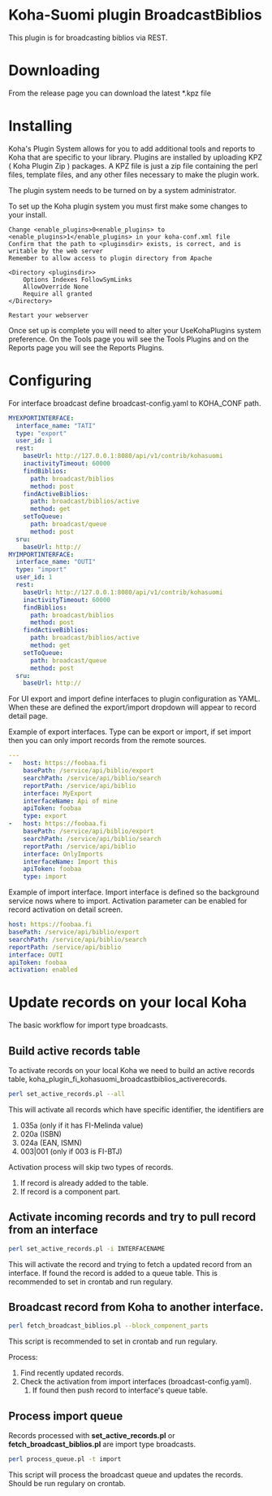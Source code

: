 # Koha-Suomi plugin BroadcastBiblios

This plugin is for broadcasting biblios via REST.

# Downloading

From the release page you can download the latest \*.kpz file

# Installing

Koha's Plugin System allows for you to add additional tools and reports to Koha that are specific to your library. Plugins are installed by uploading KPZ ( Koha Plugin Zip ) packages. A KPZ file is just a zip file containing the perl files, template files, and any other files necessary to make the plugin work.

The plugin system needs to be turned on by a system administrator.

To set up the Koha plugin system you must first make some changes to your install.

    Change <enable_plugins>0<enable_plugins> to <enable_plugins>1</enable_plugins> in your koha-conf.xml file
    Confirm that the path to <pluginsdir> exists, is correct, and is writable by the web server
    Remember to allow access to plugin directory from Apache

    <Directory <pluginsdir>>
        Options Indexes FollowSymLinks
        AllowOverride None
        Require all granted
    </Directory>

    Restart your webserver

Once set up is complete you will need to alter your UseKohaPlugins system preference. On the Tools page you will see the Tools Plugins and on the Reports page you will see the Reports Plugins.

# Configuring

For interface broadcast define broadcast-config.yaml to KOHA_CONF path.

```yaml
MYEXPORTINTERFACE:
  interface_name: "TATI"
  type: "export"
  user_id: 1
  rest:
    baseUrl: http://127.0.0.1:8080/api/v1/contrib/kohasuomi
    inactivityTimeout: 60000
    findBiblios: 
      path: broadcast/biblios
      method: post
    findActiveBiblios:
      path: broadcast/biblios/active
      method: get
    setToQueue:
      path: broadcast/queue
      method: post
  sru:
    baseUrl: http://
MYIMPORTINTERFACE:
  interface_name: "OUTI"
  type: "import"
  user_id: 1
  rest:
    baseUrl: http://127.0.0.1:8080/api/v1/contrib/kohasuomi
    inactivityTimeout: 60000
    findBiblios: 
      path: broadcast/biblios
      method: post
    findActiveBiblios:
      path: broadcast/biblios/active
      method: get
    setToQueue:
      path: broadcast/queue
      method: post
  sru:
    baseUrl: http://
```



For UI export and import define interfaces to plugin configuration as YAML. When these are defined the export/import dropdown will appear to record detail page.

Example of export interfaces. Type can be export or import, if set import then you can only import records from the remote sources.

```yaml
---
-   host: https://foobaa.fi
    basePath: /service/api/biblio/export
    searchPath: /service/api/biblio/search
    reportPath: /service/api/biblio
    interface: MyExport
    interfaceName: Api of mine
    apiToken: foobaa
    type: export
-   host: https://foobaa.fi
    basePath: /service/api/biblio/export
    searchPath: /service/api/biblio/search
    reportPath: /service/api/biblio
    interface: OnlyImports
    interfaceName: Import this
    apiToken: foobaa
    type: import
```

Example of import interface. Import interface is defined so the background service nows where to import. Activation parameter can be enabled for record activation on detail screen.

```yaml
host: https://foobaa.fi
basePath: /service/api/biblio/export
searchPath: /service/api/biblio/search
reportPath: /service/api/biblio
interface: OUTI
apiToken: foobaa
activation: enabled
```

# Update records on your local Koha

The basic workflow for import type broadcasts.

## Build active records table

To activate records on your local Koha we need to build an active records table, koha_plugin_fi_kohasuomi_broadcastbiblios_activerecords.

```sh
perl set_active_records.pl --all
```

This will activate all records which have specific identifier, the identifiers are

1. 035a (only if it has FI-Melinda value)
2. 020a (ISBN)
3. 024a (EAN, ISMN)
4. 003|001 (only if 003 is FI-BTJ)

Activation process will skip two types of records.

1. If record is already added to the table.
2. If record is a component part.

## Activate incoming records and try to pull record from an interface

```sh
perl set_active_records.pl -i INTERFACENAME
```

This will activate the record and trying to fetch a updated record from an interface. If found the record is added to a queue table.
This is recommended to set in crontab and run regulary.

## Broadcast record from Koha to another interface.

```bash
perl fetch_broadcast_biblios.pl --block_component_parts
```
This script is recommended to set in crontab and run regulary.

Process:
1. Find recently updated records.
2. Check the activation from import interfaces (broadcast-config.yaml).
    1. If found then push record to interface's queue table.

## Process import queue

Records processed with **set_active_records.pl** or **fetch_broadcast_biblios.pl** are import type broadcasts.

```sh
perl process_queue.pl -t import
```

This script will process the broadcast queue and updates the records. Should be run regulary on crontab.